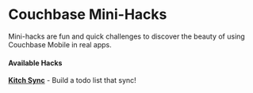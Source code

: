 Couchbase Mini-Hacks
==========

Mini-hacks are fun and quick challenges to discover the beauty of using Couchbase Mobile in real apps.

#### Available Hacks

  **[Kitch Sync](couchbaselabs/mini-hacks/tree/master/kitchen-sync)** - Build a todo list that sync!
